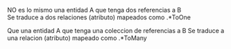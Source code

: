 NO es lo mismo una entidad A que tenga dos referencias a B   
    Se traduce a dos relaciones (atributo) mapeados como .*ToOne

Que una entidad A que tenga una coleccion de referencias a B
    Se traduce a una relacion (atributo) mapeado como .*ToMany
    

